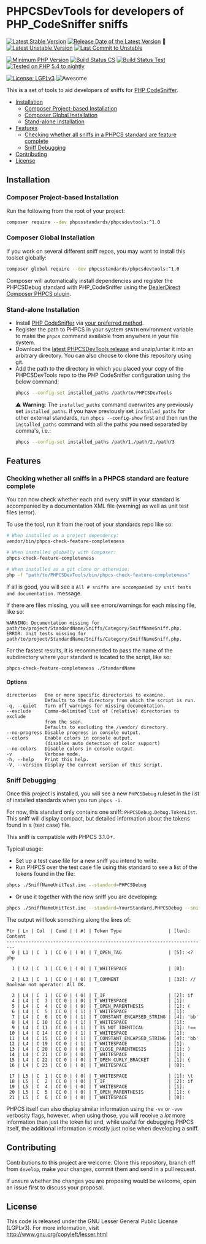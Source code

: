 PHPCSDevTools for developers of PHP_CodeSniffer sniffs
=====================================================

[![Latest Stable Version](https://poser.pugx.org/phpcsstandards/phpcsdevtools/v/stable)](https://packagist.org/packages/phpcsstandards/phpcsdevtools)
[![Release Date of the Latest Version](https://img.shields.io/github/release-date/PHPCSStandards/PHPCSDevTools.svg?maxAge=1800)](https://github.com/PHPCSStandards/PHPCSDevTools/releases)
:construction:
[![Latest Unstable Version](https://img.shields.io/badge/unstable-dev--develop-e68718.svg?maxAge=2419200)](https://packagist.org/packages/phpcsstandards/phpcsdevtools#dev-develop)
[![Last Commit to Unstable](https://img.shields.io/github/last-commit/PHPCSStandards/PHPCSDevTools/develop.svg)](https://github.com/PHPCSStandards/PHPCSDevTools/commits/develop)

[![Minimum PHP Version](https://img.shields.io/packagist/php-v/phpcsstandards/phpcsdevtools.svg?maxAge=3600)](https://packagist.org/packages/phpcsstandards/phpcsdevtools)
[![Build Status CS](https://github.com/PHPCSStandards/PHPCSDevTools/workflows/CS/badge.svg?branch=develop)](https://github.com/PHPCSStandards/PHPCSDevTools/actions?query=workflow%3ACS)
[![Build Status Test](https://github.com/PHPCSStandards/PHPCSDevTools/workflows/Test/badge.svg?branch=develop)](https://github.com/PHPCSStandards/PHPCSDevTools/actions?query=workflow%3ATest)
[![Tested on PHP 5.4 to nightly](https://img.shields.io/badge/tested%20on-PHP%205.4%20|%205.5%20|%205.6%20|%207.0%20|%207.1%20|%207.2%20|%207.3%20|%207.4%20|%208.0%20|%20nightly-brightgreen.svg?maxAge=2419200)](https://github.com/PHPCSStandards/PHPCSDevTools/actions?query=workflow%3ATest)

[![License: LGPLv3](https://poser.pugx.org/phpcsstandards/phpcsdevtools/license)](https://github.com/PHPCSStandards/PHPCSDevTools/blob/stable/LICENSE)
![Awesome](https://img.shields.io/badge/awesome%3F-yes!-brightgreen.svg)


This is a set of tools to aid developers of sniffs for [PHP CodeSniffer](https://github.com/squizlabs/PHP_CodeSniffer).

* [Installation](#installation)
    + [Composer Project-based Installation](#composer-project-based-installation)
    + [Composer Global Installation](#composer-global-installation)
    + [Stand-alone Installation](#stand-alone-installation)
* [Features](#features)
    + [Checking whether all sniffs in a PHPCS standard are feature complete](#checking-whether-all-sniffs-in-a-phpcs-standard-are-feature-complete)
    + [Sniff Debugging](#sniff-debugging)
* [Contributing](#contributing)
* [License](#license)


Installation
-------------------------------------------

### Composer Project-based Installation

Run the following from the root of your project:
```bash
composer require --dev phpcsstandards/phpcsdevtools:^1.0
```

### Composer Global Installation

If you work on several different sniff repos, you may want to install this toolset globally:
```bash
composer global require --dev phpcsstandards/phpcsdevtools:^1.0
```

Composer will automatically install dependencies and register the PHPCSDebug standard with PHP_CodeSniffer using the [DealerDirect Composer PHPCS plugin](https://github.com/Dealerdirect/phpcodesniffer-composer-installer/).


### Stand-alone Installation

* Install [PHP CodeSniffer](https://github.com/squizlabs/PHP_CodeSniffer) via [your preferred method](https://github.com/squizlabs/PHP_CodeSniffer#installation).
* Register the path to PHPCS in your system `$PATH` environment variable to make the `phpcs` command available from anywhere in your file system.
* Download the [latest PHPCSDevTools release](https://github.com/PHPCSStandards/PHPCSDevTools/releases) and unzip/untar it into an arbitrary directory.
    You can also choose to clone this repository using git.
* Add the path to the directory in which you placed your copy of the PHPCSDevTools repo to the PHP CodeSniffer configuration using the below command:
   ```bash
   phpcs --config-set installed_paths /path/to/PHPCSDevTools
   ```
   :warning: **Warning**: The `installed_paths` command overwrites any previously set `installed_paths`. If you have previously set `installed_paths` for other external standards, run `phpcs --config-show` first and then run the `installed_paths` command with all the paths you need separated by comma's, i.e.:
   ```bash
   phpcs --config-set installed_paths /path/1,/path/2,/path/3
   ```


Features
------------------------------

### Checking whether all sniffs in a PHPCS standard are feature complete

You can now check whether each and every sniff in your standard is accompanied by a documentation XML file (warning) as well as unit test files (error).

To use the tool, run it from the root of your standards repo like so:
```bash
# When installed as a project dependency:
vendor/bin/phpcs-check-feature-completeness

# When installed globally with Composer:
phpcs-check-feature-completeness

# When installed as a git clone or otherwise:
php -f "path/to/PHPCSDevTools/bin/phpcs-check-feature-completeness"
```

If all is good, you will see a `All # sniffs are accompanied by unit tests and documentation.` message.

If there are files missing, you will see errors/warnings for each missing file, like so:
```
WARNING: Documentation missing for path/to/project/StandardName/Sniffs/Category/SniffNameSniff.php.
ERROR: Unit tests missing for path/to/project/StandardName/Sniffs/Category/SniffNameSniff.php.
```

For the fastest results, it is recommended to pass the name of the subdirectory where your standard is located to the script, like so:
```bash
phpcs-check-feature-completeness ./StandardName
```

#### Options
```
directories   One or more specific directories to examine.
              Defaults to the directory from which the script is run.
-q, --quiet   Turn off warnings for missing documentation.
--exclude     Comma-delimited list of (relative) directories to exclude
              from the scan.
              Defaults to excluding the /vendor/ directory.
--no-progress Disable progress in console output.
--colors      Enable colors in console output.
              (disables auto detection of color support)
--no-colors   Disable colors in console output.
-v            Verbose mode.
-h, --help    Print this help.
-V, --version Display the current version of this script.
```


### Sniff Debugging

Once this project is installed, you will see a new `PHPCSDebug` ruleset in the list of installed standards when you run `phpcs -i`.

For now, this standard only contains one sniff: `PHPCSDebug.Debug.TokenList`.
This sniff will display compact, but detailed information about the tokens found in a (test case) file.

This sniff is compatible with PHPCS 3.1.0+.

Typical usage:
* Set up a test case file for a new sniff you intend to write.
* Run PHPCS over the test case file using this standard to see a list of the tokens found in the file:
```bash
phpcs ./SniffNameUnitTest.inc --standard=PHPCSDebug
```
* Or use it together with the new sniff you are developing:
```bash
phpcs ./SniffNameUnitTest.inc --standard=YourStandard,PHPCSDebug --sniffs=YourStandard.Category.NewSniffName,PHPCSDebug.Debug.TokenList
```

The output will look something along the lines of:
```
Ptr | Ln | Col  | Cond | ( #) | Token Type                 | [len]: Content
-------------------------------------------------------------------------
  0 | L1 | C  1 | CC 0 | ( 0) | T_OPEN_TAG                 | [5]: <?php

  1 | L2 | C  1 | CC 0 | ( 0) | T_WHITESPACE               | [0]:

  2 | L3 | C  1 | CC 0 | ( 0) | T_COMMENT                  | [32]: // Boolean not operator: All OK.

  3 | L4 | C  1 | CC 0 | ( 0) | T_IF                       | [2]: if
  4 | L4 | C  3 | CC 0 | ( 0) | T_WHITESPACE               | [1]:
  5 | L4 | C  4 | CC 0 | ( 0) | T_OPEN_PARENTHESIS         | [1]: (
  6 | L4 | C  5 | CC 0 | ( 1) | T_WHITESPACE               | [1]:
  7 | L4 | C  6 | CC 0 | ( 1) | T_CONSTANT_ENCAPSED_STRING | [4]: 'bb'
  8 | L4 | C 10 | CC 0 | ( 1) | T_WHITESPACE               | [1]:
  9 | L4 | C 11 | CC 0 | ( 1) | T_IS_NOT_IDENTICAL         | [3]: !==
 10 | L4 | C 14 | CC 0 | ( 1) | T_WHITESPACE               | [1]:
 11 | L4 | C 15 | CC 0 | ( 1) | T_CONSTANT_ENCAPSED_STRING | [4]: 'bb'
 12 | L4 | C 19 | CC 0 | ( 1) | T_WHITESPACE               | [1]:
 13 | L4 | C 20 | CC 0 | ( 0) | T_CLOSE_PARENTHESIS        | [1]: )
 14 | L4 | C 21 | CC 0 | ( 0) | T_WHITESPACE               | [1]:
 15 | L4 | C 22 | CC 0 | ( 0) | T_OPEN_CURLY_BRACKET       | [1]: {
 16 | L4 | C 23 | CC 0 | ( 0) | T_WHITESPACE               | [0]:

 17 | L5 | C  1 | CC 0 | ( 0) | T_WHITESPACE               | [1]: \t
 18 | L5 | C  2 | CC 0 | ( 0) | T_IF                       | [2]: if
 19 | L5 | C  4 | CC 0 | ( 0) | T_WHITESPACE               | [1]:
 20 | L5 | C  5 | CC 0 | ( 0) | T_OPEN_PARENTHESIS         | [1]: (
 21 | L5 | C  6 | CC 0 | ( 0) | T_WHITESPACE               | [0]:
```

PHPCS itself can also display similar information using the `-vv` or `-vvv` verbosity flags, however, when using those, you will receive a *lot* more information than just the token list and, while useful for debugging PHPCS itself, the additional information is mostly just noise when developing a sniff.


Contributing
-------
Contributions to this project are welcome. Clone this repository, branch off from `develop`, make your changes, commit them and send in a pull request.

If unsure whether the changes you are proposing would be welcome, open an issue first to discuss your proposal.

License
-------
This code is released under the GNU Lesser General Public License (LGPLv3). For more information, visit http://www.gnu.org/copyleft/lesser.html
